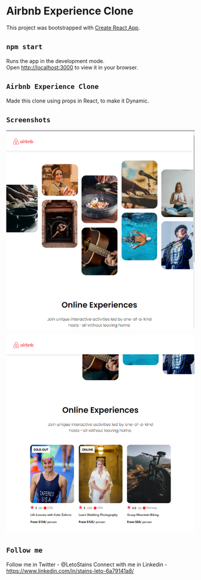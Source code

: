 # Airbnb Experience Clone

This project was bootstrapped with [Create React App](https://github.com/facebook/create-react-app).


## `npm start`

Runs the app in the development mode.\
Open [http://localhost:3000](http://localhost:3000) to view it in your browser.


## `Airbnb Experience Clone `

Made this clone using props in React, to make it Dynamic.

## `Screenshots`

![alt text](https://github.com/stainsleto/Airbnb-Experience-Clone/blob/main/repository/airbnb-ss.png?raw=true)

![alt text](https://github.com/stainsleto/Airbnb-Experience-Clone/blob/main/repository/airbnb-ss2.png?raw=true)

## `Follow me`

Follow me in Twitter - @LetoStains
Connect with me in Linkedin - https://www.linkedin.com/in/stains-leto-6a79141a8/

